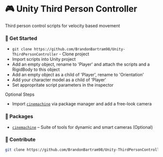 # 🎮 Unity Third Person Controller
Third person control scripts for velocity based movement

### :hammer: Get Started

- `git clone https://github.com/BrandonBartram98/Unity-ThirdPersonController` - Clone project
- Import scripts into Unity project
- Add an empty object, rename to 'Player' and attach the scripts and a RigidBody to this object
- Add an empty object as a child of 'Player', rename to 'Orientation'
- Add your character model as a child of 'Player'
- Set appropritate script parameters in the inspector

Optional Steps
- Import [`cinemachine`](https://unity.com/unity/features/editor/art-and-design/cinemachine) via package manager and add a free-look camera

### :panda_face: Packages
- [`cinemachine`](https://unity.com/unity/features/editor/art-and-design/cinemachine) &ndash; Suite of tools for dynamic and smart cameras (Optional)

### :ghost: Contribute

```bash
git clone https://github.com/BrandonBartram98/Unity-ThirdPersonController
```
